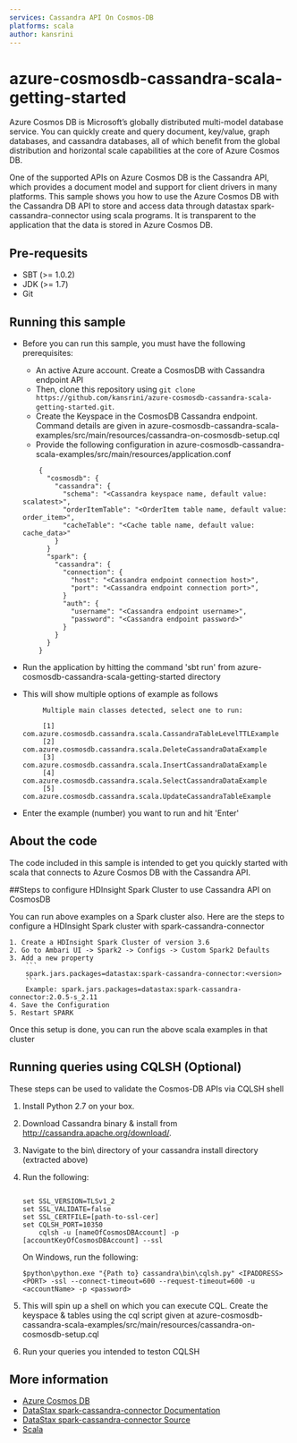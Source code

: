 ```yaml
---
services: Cassandra API On Cosmos-DB
platforms: scala
author: kansrini
---
```


# azure-cosmosdb-cassandra-scala-getting-started
Azure Cosmos DB is Microsoft’s globally distributed multi-model database service. You can quickly create and query document, key/value, graph databases, and cassandra databases, all of which benefit from the global distribution and horizontal scale capabilities at the core of Azure Cosmos DB.

One of the supported APIs on Azure Cosmos DB is the Cassandra API, which provides a document model and support for client drivers in many platforms. This sample shows you how to use the Azure Cosmos DB with the Cassandra DB API to store and access data through datastax spark-cassandra-connector using scala programs. It is transparent to the application that the data is stored in Azure Cosmos DB.

## Pre-requesits
- SBT (>= 1.0.2)
- JDK (>= 1.7)
- Git

## Running this sample

* Before you can run this sample, you must have the following prerequisites:

   * An active Azure account. Create a CosmosDB with Cassandra endpoint API
   * Then, clone this repository using `git clone https://github.com/kansrini/azure-cosmosdb-cassandra-scala-getting-started.git`.
   * Create the Keyspace in the CosmosDB Cassandra endpoint. Command details are given in azure-cosmosdb-cassandra-scala-examples/src/main/resources/cassandra-on-cosmosdb-setup.cql
   * Provide the following configuration in azure-cosmosdb-cassandra-scala-examples/src/main/resources/application.conf
	```
		{
		  "cosmosdb": {
			"cassandra": {
			  "schema": "<Cassandra keyspace name, default value: scalatest>",
			  "orderItemTable": "<OrderItem table name, default value: order_item>",
			  "cacheTable": "<Cache table name, default value: cache_data>"
			}
		  }
		  "spark": {
			"cassandra": {
			  "connection": {
				"host": "<Cassandra endpoint connection host>",
				"port": "<Cassandra endpoint connection port>",
			  }
			  "auth": {
				"username": "<Cassandra endpoint username>",
				"password": "<Cassandra endpoint password>"
			  }
			}
		  }
		}
	
	```

* Run the application by hitting the command 'sbt run' from azure-cosmosdb-cassandra-scala-getting-started directory

* This will show multiple options of example as follows
	```
		 Multiple main classes detected, select one to run:

		 [1] com.azure.cosmosdb.cassandra.scala.CassandraTableLevelTTLExample
		 [2] com.azure.cosmosdb.cassandra.scala.DeleteCassandraDataExample
		 [3] com.azure.cosmosdb.cassandra.scala.InsertCassandraDataExample
		 [4] com.azure.cosmosdb.cassandra.scala.SelectCassandraDataExample
		 [5] com.azure.cosmosdb.cassandra.scala.UpdateCassandraTableExample
	```
* Enter the example (number) you want to run and hit 'Enter'

## About the code
The code included in this sample is intended to get you quickly started with scala that connects to Azure Cosmos DB with the Cassandra API.

##Steps to configure HDInsight Spark Cluster to use Cassandra API on CosmosDB

You can run above examples on a Spark cluster also. Here are the steps to configure a HDInsight Spark cluster with spark-cassandra-connector

	1. Create a HDInsight Spark Cluster of version 3.6
	2. Go to Ambari UI -> Spark2 -> Configs -> Custom Spark2 Defaults
	3. Add a new property 
		```
		spark.jars.packages=datastax:spark-cassandra-connector:<version>
		```
		Example: spark.jars.packages=datastax:spark-cassandra-connector:2.0.5-s_2.11
	4. Save the Configuration
	5. Restart SPARK
Once this setup is done, you can run the above scala examples in that cluster


## Running queries using CQLSH (Optional)

These steps can be used to validate the Cosmos-DB APIs via CQLSH shell

1.	Install Python 2.7 on your box.

2.	Download Cassandra binary & install from http://cassandra.apache.org/download/.

3.	Navigate to the bin\ directory of your cassandra install directory (extracted above) 

4.	Run the following: 
    ```
    
	set SSL_VERSION=TLSv1_2
	set SSL_VALIDATE=false
	set SSL_CERTFILE=[path-to-ssl-cer] 
	set CQLSH_PORT=10350 
    	cqlsh -u [nameOfCosmosDBAccount] -p [accountKeyOfCosmosDBAccount] --ssl
	  ```
    On Windows, run the following:
	  ```
    $python\python.exe "{Path to} cassandra\bin\cqlsh.py" <IPADDRESS> <PORT> -ssl --connect-timeout=600 --request-timeout=600 -u <accountName> -p <password> 
    ```
5.	This will spin up a shell on which you can execute CQL. 
    Create the keyspace & tables using the cql script given at azure-cosmosdb-cassandra-scala-examples/src/main/resources/cassandra-on-cosmosdb-setup.cql

6. Run your queries you intended to teston CQLSH

## More information

- [Azure Cosmos DB](https://docs.microsoft.com/azure/cosmos-db/introduction)
- [DataStax spark-cassandra-connector Documentation](https://academy.datastax.com/resources/getting-started-apache-spark-and-cassandra)
- [DataStax spark-cassandra-connector Source](https://github.com/datastax/spark-cassandra-connector/)
- [Scala](https://www.scala-lang.org/)
